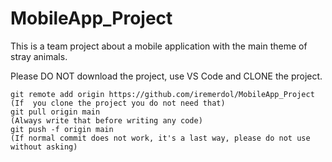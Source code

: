 # MobileApp_Project

This is a team project about a mobile application with the main theme of stray animals.

Please DO NOT download the project, use VS Code and CLONE the project.

    git remote add origin https://github.com/iremerdol/MobileApp_Project    (If  you clone the project you do not need that)
    git pull origin main                                                    (Always write that before writing any code)
    git push -f origin main                                                 (If normal commit does not work, it's a last way, please do not use without asking)
    
